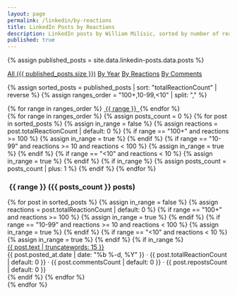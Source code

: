 ```yaml
---
layout: page
permalink: /linkedin/by-reactions
title: LinkedIn Posts by Reactions
description: LinkedIn posts by William Milisic, sorted by number of reactions.
published: true
---
```


<!-- markdownlint-disable MD033 -->
<!--{% include follow-on-linkedin.html %}-->
{% assign published_posts = site.data.linkedin-posts.data.posts %}

<!-- Buttons for ordering LinkedIn posts -->
<div class="list-filters">
  <a href="/linkedin" class="list-filter">All ({{ published_posts.size }})</a>
  <a href="/linkedin/by-year" class="list-filter">By Year</a>
  <a href="/linkedin/by-reactions" class="list-filter">By Reactions</a>
  <a href="/linkedin/by-comments" class="list-filter">By Comments</a>
</div>

{% assign sorted_posts = published_posts | sort: "totalReactionCount" | reverse %}
{% assign ranges_order = "100+,10-99,<10" | split: "," %}

<!-- Reactions cloud -->
<div class="tag-list">
  {% for range in ranges_order %}
    <a href="#{{ range }}" class="btn btn-primary tag-btn">
      <i class="fas fa-thumbs-up" aria-hidden="true"></i>&nbsp;{{ range }}&nbsp;
    </a>
  {% endfor %}
</div>

<div id="full-tags-list">
  {% for range in ranges_order %}
    {% assign posts_count = 0 %}
    {% for post in sorted_posts %}
      {% assign in_range = false %}
      {% assign reactions = post.totalReactionCount | default: 0 %}
      {% if range == "100+" and reactions >= 100 %}
        {% assign in_range = true %}
      {% endif %}
      {% if range == "10-99" and reactions >= 10 and reactions < 100 %}
        {% assign in_range = true %}
      {% endif %}
      {% if range == "<10" and reactions < 10 %}
        {% assign in_range = true %}
      {% endif %}
      {% if in_range %}
        {% assign posts_count = posts_count | plus: 1 %}
      {% endif %}
    {% endfor %}
    <h3 id="{{ range }}" class="linked-section">
      <i class="fas fa-thumbs-up" aria-hidden="true"></i>&nbsp;{{ range }}&nbsp;({{ posts_count }} posts)
    </h3>
    <div class="post-list">
      {% for post in sorted_posts %}
        {% assign in_range = false %}
        {% assign reactions = post.totalReactionCount | default: 0 %}
        {% if range == "100+" and reactions >= 100 %}
          {% assign in_range = true %}
        {% endif %}
        {% if range == "10-99" and reactions >= 10 and reactions < 100 %}
          {% assign in_range = true %}
        {% endif %}
        {% if range == "<10" and reactions < 10 %}
          {% assign in_range = true %}
        {% endif %}
        {% if in_range %}
          <div class="tag-entry">
            <a href="{{ post.url }}" target="_blank">{{ post.text | truncatewords: 15 }}</a>
            <div class="entry-date">
              <time datetime="{{ post.posted_at.date }}">{{ post.posted_at.date | date: "%b %-d, %Y" }}</time>
              <span class="post-stats">
                · <i class="fas fa-thumbs-up" aria-hidden="true"></i> {{ post.totalReactionCount | default: 0 }}
                · <i class="fas fa-comment" aria-hidden="true"></i> {{ post.commentsCount | default: 0 }}
                · <i class="fas fa-retweet" aria-hidden="true"></i> {{ post.repostsCount | default: 0 }}
              </span>
            </div>
          </div>
        {% endif %}
      {% endfor %}
    </div>
  {% endfor %}
</div>
